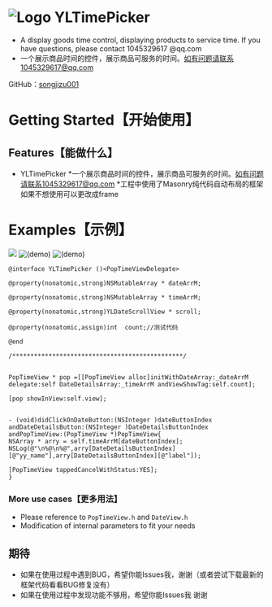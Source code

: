 ![Logo](http://pic.58pic.com/58pic/12/71/65/13M58PICy8j.jpg)
YLTimePicker
===
- A display goods time control, displaying products to service time. If you have questions, please contact 1045329617 @qq.com
- 一个展示商品时间的控件，展示商品可服务的时间。如有问题请联系1045329617@qq.com

GitHub：[songjizu001](https://github.com/songjizu001)

# <a id="Getting_Started"></a> Getting Started【开始使用】

## <a id="Features"></a> Features【能做什么】
- YLTimePicker
*一个展示商品时间的控件，展示商品可服务的时间。如有问题请联系1045329617@qq.com
*工程中使用了Masonry纯代码自动布局的框架如果不想使用可以更改成frame

# <a id="Examples"></a> Examples【示例】


![](https://coding.net/u/songjizu/p/Time/git/blob/master/TimePick/YLTimePicker.gif)
![(demo)](https://coding.net/u/songjizu/p/Time/git/blob/master/TimePick/11111.png)
![(demo)](https://coding.net/u/songjizu/p/Time/git/blob/master/TimePick/12222.png)


```objc
@interface YLTimePicker ()<PopTimeViewDelegate>

@property(nonatomic,strong)NSMutableArray * dateArrM;

@property(nonatomic,strong)NSMutableArray * timeArrM;

@property(nonatomic,strong)YLDateScrollView * scroll;

@property(nonatomic,assign)int  count;//测试代码

@end

/***********************************************/


PopTimeView * pop =[[PopTimeView alloc]initWithDateArray:_dateArrM delegate:self DateDetailsArray:_timeArrM andViewShowTag:self.count];

[pop showInView:self.view];


- (void)didClickOnDateButton:(NSInteger )dateButtonIndex  andDateDetailsButton:(NSInteger )DateDetailsButtonIndex andPopTimeView:(PopTimeView *)PopTimeView{
NSArray * arry = self.timeArrM[dateButtonIndex];
NSLog(@"\n%@\n%@",arry[DateDetailsButtonIndex][@"yy_name"],arry[DateDetailsButtonIndex][@"label"]);

[PopTimeView tappedCancelWithStatus:YES];
}

```

### <a id="More_use_cases"></a> More use cases【更多用法】
- Please reference to `PopTimeView.h` and `DateView.h`
- Modification of internal parameters to fit your needs


## 期待
* 如果在使用过程中遇到BUG，希望你能Issues我，谢谢（或者尝试下载最新的框架代码看看BUG修复没有）
* 如果在使用过程中发现功能不够用，希望你能Issues我 谢谢

